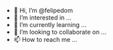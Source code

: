 - 👋 Hi, I’m @felipedom
- 👀 I’m interested in ...
- 🌱 I’m currently learning ...
- 💞️ I’m looking to collaborate on ...
- 📫 How to reach me ...

<!---
felipedom/felipedom is a ✨ special ✨ repository because its `README.md` (this file) appears on your GitHub profile.
You can click the Preview link to take a look at your changes.
--->
